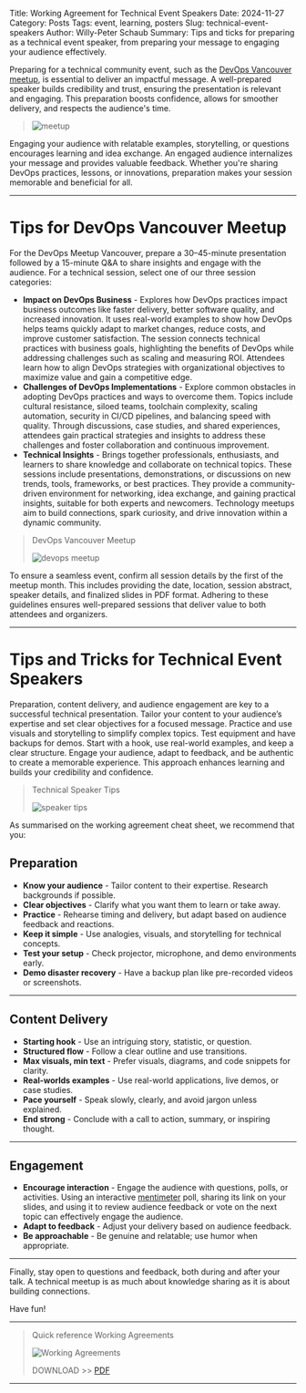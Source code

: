 Title: Working Agreement for Technical Event Speakers
Date: 2024-11-27
Category: Posts 
Tags: event, learning, posters
Slug: technical-event-speakers
Author: Willy-Peter Schaub
Summary: Tips and ticks for preparing as a technical event speaker, from preparing your message to engaging your audience effectively.

Preparing for a technical community event, such as the [DevOps Vancouver meetup](https://www.meetup.com/DevOps-Vancouver-BC-Canada), is essential to deliver an impactful message. A well-prepared speaker builds credibility and trust, ensuring the presentation is relevant and engaging. This preparation boosts confidence, allows for smoother delivery, and respects the audience's time.

> ![meetup](../images/technical-event-speakers-1.png) 

Engaging your audience with relatable examples, storytelling, or questions encourages learning and idea exchange. An engaged audience internalizes your message and provides valuable feedback. Whether you're sharing DevOps practices, lessons, or innovations, preparation makes your session memorable and beneficial for all.

---

# Tips for DevOps Vancouver Meetup

For the DevOps Meetup Vancouver, prepare a 30–45-minute presentation followed by a 15-minute Q&A to share insights and engage with the audience. For a technical session, select one of our three session categories:

- **Impact on DevOps Business** - Explores how DevOps practices impact business outcomes like faster delivery, better software quality, and increased innovation. It uses real-world examples to show how DevOps helps teams quickly adapt to market changes, reduce costs, and improve customer satisfaction. The session connects technical practices with business goals, highlighting the benefits of DevOps while addressing challenges such as scaling and measuring ROI. Attendees learn how to align DevOps strategies with organizational objectives to maximize value and gain a competitive edge.
- **Challenges of DevOps Implementations** - Explore common obstacles in adopting DevOps practices and ways to overcome them. Topics include cultural resistance, siloed teams, toolchain complexity, scaling automation, security in CI/CD pipelines, and balancing speed with quality. Through discussions, case studies, and shared experiences, attendees gain practical strategies and insights to address these challenges and foster collaboration and continuous improvement.
- **Technical Insights** - Brings together professionals, enthusiasts, and learners to share knowledge and collaborate on technical topics. These sessions include presentations, demonstrations, or discussions on new trends, tools, frameworks, or best practices. They provide a community-driven environment for networking, idea exchange, and gaining practical insights, suitable for both experts and newcomers. Technology meetups aim to build connections, spark curiosity, and drive innovation within a dynamic community.

> DevOps Vancouver Meetup
>
> ![devops meetup](../images/technical-event-speakers-2.png) 

To ensure a seamless event, confirm all session details by the first of the meetup month. This includes providing the date, location, session abstract, speaker details, and finalized slides in PDF format. Adhering to these guidelines ensures well-prepared sessions that deliver value to both attendees and organizers.

---

# Tips and Tricks for Technical Event Speakers

Preparation, content delivery, and audience engagement are key to a successful technical presentation. Tailor your content to your audience’s expertise and set clear objectives for a focused message. Practice and use visuals and storytelling to simplify complex topics. Test equipment and have backups for demos. Start with a hook, use real-world examples, and keep a clear structure. Engage your audience, adapt to feedback, and be authentic to create a memorable experience. This approach enhances learning and builds your credibility and confidence.

> Technical Speaker Tips
>
> ![speaker tips](../images/technical-event-speakers-3.png) 

As summarised on the working agreement cheat sheet, we recommend that you:

## Preparation

- **Know your audience** - Tailor content to their expertise. Research backgrounds if possible.
- **Clear objectives** - Clarify what you want them to learn or take away.
- **Practice** - Rehearse timing and delivery, but adapt based on audience feedback and reactions.
- **Keep it simple** - Use analogies, visuals, and storytelling for technical concepts.
- **Test your setup** - Check projector, microphone, and demo environments early.
- **Demo disaster recovery** - Have a backup plan like pre-recorded videos or screenshots.

---

## Content Delivery

- **Starting hook** - Use an intriguing story, statistic, or question.
- **Structured flow** - Follow a clear outline and use transitions.
- **Max visuals, min text** - Prefer visuals, diagrams, and code snippets for clarity.
- **Real-worlds examples** - Use real-world applications, live demos, or case studies.
- **Pace yourself** - Speak slowly, clearly, and avoid jargon unless explained.
- **End strong** - Conclude with a call to action, summary, or inspiring thought.

---

## Engagement

- **Encourage interaction** - Engage the audience with questions, polls, or activities. Using an interactive [mentimeter](https://www.mentimeter.com) poll, sharing its link on your slides, and using it to review audience feedback or vote on the next topic can effectively engage the audience.
- **Adapt to feedback** - Adjust your delivery based on audience feedback.
- **Be approachable** - Be genuine and relatable; use humor when appropriate.

---

Finally, stay open to questions and feedback, both during and after your talk. A technical meetup is as much about knowledge sharing as it is about building connections.

Have fun!

---

> Quick reference Working Agreements 
>
> ![Working Agreements](../images/technical-event-speakers-4.png) 
>
> DOWNLOAD >> [PDF](/documents/technical-event-speakers.pdf)

---

